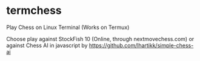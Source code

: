 # termchess
Play Chess on Linux Terminal (Works on Termux)

Choose play against StockFish 10 (Online, through nextmovechess.com) or against  Chess AI in javascript by https://github.com/lhartikk/simple-chess-ai
